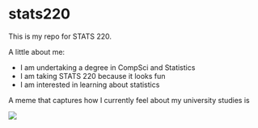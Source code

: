 # stats220

This is my repo for STATS 220. 

A little about me:

- I am undertaking a degree in CompSci and Statistics
- I am taking STATS 220 because it looks fun
- I am interested in learning about statistics

A meme that captures how I currently feel about my university studies is

![](https://c.tenor.com/8druEACXtX8AAAAd/tenor.gif)
